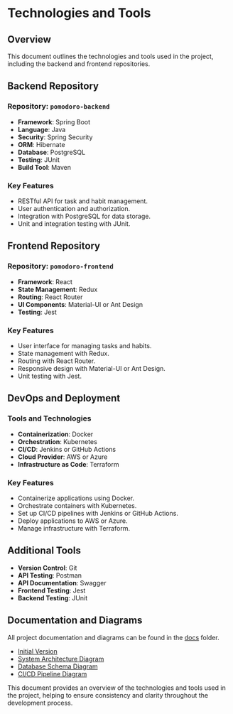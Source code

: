 # Technologies and Tools

## Overview

This document outlines the technologies and tools used in the project, including the backend and frontend repositories.

## Backend Repository

### Repository: `pomodoro-backend`

- **Framework**: Spring Boot
- **Language**: Java
- **Security**: Spring Security
- **ORM**: Hibernate
- **Database**: PostgreSQL
- **Testing**: JUnit
- **Build Tool**: Maven

### Key Features

- RESTful API for task and habit management.
- User authentication and authorization.
- Integration with PostgreSQL for data storage.
- Unit and integration testing with JUnit.

## Frontend Repository

### Repository: `pomodoro-frontend`

- **Framework**: React
- **State Management**: Redux
- **Routing**: React Router
- **UI Components**: Material-UI or Ant Design
- **Testing**: Jest

### Key Features

- User interface for managing tasks and habits.
- State management with Redux.
- Routing with React Router.
- Responsive design with Material-UI or Ant Design.
- Unit testing with Jest.

## DevOps and Deployment

### Tools and Technologies

- **Containerization**: Docker
- **Orchestration**: Kubernetes
- **CI/CD**: Jenkins or GitHub Actions
- **Cloud Provider**: AWS or Azure
- **Infrastructure as Code**: Terraform

### Key Features

- Containerize applications using Docker.
- Orchestrate containers with Kubernetes.
- Set up CI/CD pipelines with Jenkins or GitHub Actions.
- Deploy applications to AWS or Azure.
- Manage infrastructure with Terraform.

## Additional Tools

- **Version Control**: Git
- **API Testing**: Postman
- **API Documentation**: Swagger
- **Frontend Testing**: Jest
- **Backend Testing**: JUnit

## Documentation and Diagrams

All project documentation and diagrams can be found in the [docs](./docs) folder.

- [Initial Version](./docs/INIT.md)
- [System Architecture Diagram](./docs/architecture.drawio)
- [Database Schema Diagram](./docs/database-schema.drawio)
- [CI/CD Pipeline Diagram](./docs/ci-cd-pipeline.drawio)

This document provides an overview of the technologies and tools used in the project, helping to ensure consistency and clarity throughout the development process.